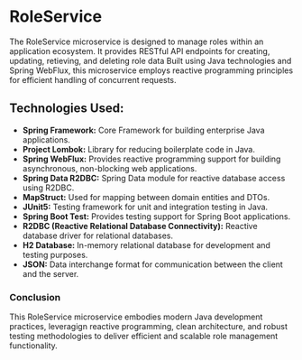 # RoleService
The RoleService microservice is designed to manage roles within an application ecosystem. It provides RESTful API endpoints for creating, updating, retieving, and deleting role data
Built using Java technologies and Spring WebFlux, this microservice employs reactive programming principles for efficient handling of concurrent requests.

## Technologies Used:
- __Spring Framework:__ Core Framework for building enterprise Java applications.
- __Project Lombok:__ Library for reducing boilerplate code in Java.
- __Spring WebFlux:__ Provides reactive programming support for building asynchronous, non-blocking web applications.
- __Spring Data R2DBC:__ Spring Data module for reactive database access using R2DBC.
- __MapStruct:__ Used for mapping between domain entities and DTOs.
- __JUnit5:__ Testing framework for unit and integration testing in Java.
- __Spring Boot Test:__ Provides testing support for Spring Boot applications.
- __R2DBC (Reactive Relational Database Connectivity):__ Reactive database driver for relational databases.
- __H2 Database:__ In-memory relational database for development and testing purposes.
- __JSON:__ Data interchange format for communication between the client and the server.

### Conclusion
This RoleService microservice embodies modern Java development practices, leveragign reactive programming, clean architecture,
and robust testing methodologies to deliver efficient and scalable role management functionality.
